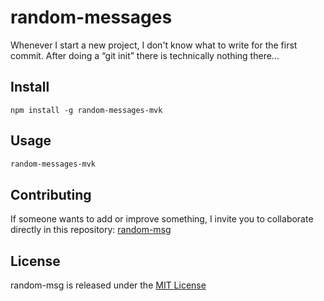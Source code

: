 # random-messages

Whenever I start a new project, I don't know what to write for the first commit. After doing a “git init” there is technically nothing there...

## Install

```npm
npm install -g random-messages-mvk
```

## Usage

```bash
random-messages-mvk
```

## Contributing

If someone wants to add or improve something, I invite you to collaborate directly in this repository: [random-msg](https://github.com/maverck-/npm-random-msg)

## License

random-msg is released under the [MIT License](https://opensource.org/licenses/MIT)
